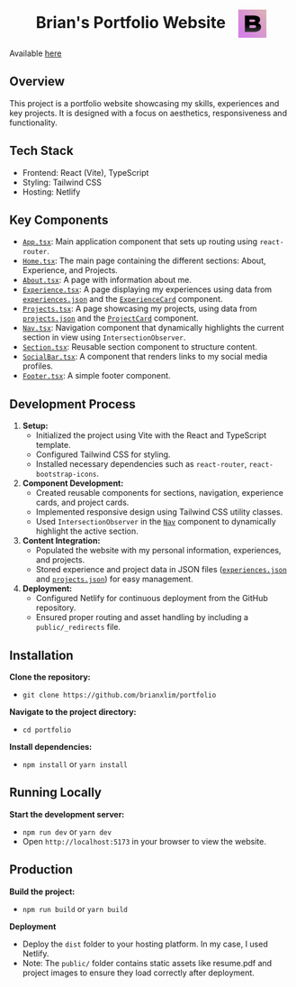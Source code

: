 <div align="center">
  <h1>
    Brian's Portfolio Website
    <img src="./src/assets/favicon.png" alt="icon" width="50" height="50" style="vertical-align: middle; margin: 0 0 0 1rem;">
  </h1>
</div>

Available [here](https://brian-lim.netlify.app/)

## Overview

This project is a portfolio website showcasing my skills, experiences and key projects. It is designed with a focus on aesthetics, responsiveness and functionality.

## Tech Stack

- Frontend: React (Vite), TypeScript
- Styling: Tailwind CSS
- Hosting: Netlify

## Key Components

- [`App.tsx`](src/App.tsx): Main application component that sets up routing using `react-router`.
- [`Home.tsx`](src/pages/Home.tsx): The main page containing the different sections: About, Experience, and Projects.
- [`About.tsx`](src/pages/About.tsx): A page with information about me.
- [`Experience.tsx`](src/pages/Experience.tsx): A page displaying my experiences using data from [`experiences.json`](src/assets/experiences.json) and the [`ExperienceCard`](src/components/ExperienceCard/ExperienceCard.tsx) component.
- [`Projects.tsx`](src/pages/Projects.tsx): A page showcasing my projects, using data from [`projects.json`](src/assets/projects/projects.json) and the [`ProjectCard`](src/components/ProjectCard/ProjectCard.tsx) component.
- [`Nav.tsx`](src/components/Nav/Nav.tsx): Navigation component that dynamically highlights the current section in view using `IntersectionObserver`.
- [`Section.tsx`](src/components/Section.tsx): Reusable section component to structure content.
- [`SocialBar.tsx`](src/components/SocialBar/SocialBar.tsx): A component that renders links to my social media profiles.
- [`Footer.tsx`](src/components/Footer.tsx): A simple footer component.

## Development Process

1.  **Setup:**
    - Initialized the project using Vite with the React and TypeScript template.
    - Configured Tailwind CSS for styling.
    - Installed necessary dependencies such as `react-router`, `react-bootstrap-icons`.
2.  **Component Development:**
    - Created reusable components for sections, navigation, experience cards, and project cards.
    - Implemented responsive design using Tailwind CSS utility classes.
    - Used `IntersectionObserver` in the [`Nav`](src/components/Nav/Nav.tsx) component to dynamically highlight the active section.
3.  **Content Integration:**
    - Populated the website with my personal information, experiences, and projects.
    - Stored experience and project data in JSON files ([`experiences.json`](src/assets/experiences.json) and [`projects.json`](src/assets/projects/projects.json)) for easy management.
4.  **Deployment:**
    - Configured Netlify for continuous deployment from the GitHub repository.
    - Ensured proper routing and asset handling by including a `public/_redirects` file.

## Installation

**Clone the repository:**

- `git clone https://github.com/brianxlim/portfolio`

**Navigate to the project directory:**

- `cd portfolio`

**Install dependencies:**

- `npm install` or `yarn install`

## Running Locally

**Start the development server:**

- `npm run dev` or `yarn dev`
- Open `http://localhost:5173` in your browser to view the website.

## Production

**Build the project:**

- `npm run build` or `yarn build`

**Deployment**

- Deploy the `dist` folder to your hosting platform. In my case, I used Netlify.
- Note: The `public/` folder contains static assets like resume.pdf and project images to ensure they load correctly after deployment.
